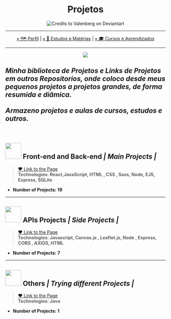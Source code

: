 <h1 align="center">Projetos</h1>

<p align="center">
  <img src="https://images-wixmp-ed30a86b8c4ca887773594c2.wixmp.com/f/7a5a3db7-fb07-4532-aa4c-93f5a5d5d651/d9y6rvp-08b4238f-9618-4491-b5eb-0c44316bd858.gif?token=eyJ0eXAiOiJKV1QiLCJhbGciOiJIUzI1NiJ9.eyJzdWIiOiJ1cm46YXBwOiIsImlzcyI6InVybjphcHA6Iiwib2JqIjpbW3sicGF0aCI6IlwvZlwvN2E1YTNkYjctZmIwNy00NTMyLWFhNGMtOTNmNWE1ZDVkNjUxXC9kOXk2cnZwLTA4YjQyMzhmLTk2MTgtNDQ5MS1iNWViLTBjNDQzMTZiZDg1OC5naWYifV1dLCJhdWQiOlsidXJuOnNlcnZpY2U6ZmlsZS5kb3dubG9hZCJdfQ.A_cf7zEyv1JIIRc88yNt-9C278gkX-i76uZzLUZ3IVU" alt="Credits to Valenberg on Deviantart"
</P>


---

<p align="center">
  <a href="https://github.com/Guilherme-G-Cadilhe">• 🗺 Perfil</a> |
    <a href="https://github.com/Guilherme-G-Cadilhe/Estudos-Materias"> • 📘 Estudos e Matérias</a> |
   <a href="https://github.com/Guilherme-G-Cadilhe/Cursos">• 🎓 Cursos e Aprendizados</a> 
</p>

---
<p align="center">
  <img src="https://i.imgur.com/g1SQMxi.png"> </p>
  
*Minha biblioteca de Projetos e Links de Projetos em outros Repositorios, onde coloco desde meus pequenos projetos a projetos grandes, de forma resumida e diâmica. <br><br> Armazeno projetos e aulas de cursos, estudos e outros.*
---

<br>

## <img width="50" src="https://i.imgur.com/xE78353.png">  Front-end and Back-end <i>| Main Projects |</i>
> <a href="https://github.com/Guilherme-G-Cadilhe/Projetos/tree/Projetos---Sites-e-Afins"> ❤️ Link to the Page</a> <br>
> **Technologies: React,JavaScript, HTML , CSS , Sass, Node, EJS, Express, SQLite**
- **Number of Projects: 19**

---
## <img width="50" src="https://www.svgrepo.com/show/261808/api.svg"> APIs Projects <i>| Side Projects |</i>


> <a href="https://github.com/Guilherme-G-Cadilhe/Projetos_de_API"> ❤️ Link to the Page</a> <br>
> **Technologies: Javascript, Canvas.js , Leaflet.js, Node , Express, CORS , AXIOS, HTML**
- **Number of Projects: 7**

---
## <img width="50" src="https://i.imgur.com/RWdvwPO.png"> Others <i>| Trying different Projects |</i>


> <a href="https://github.com/Guilherme-G-Cadilhe/Projetos/tree/Projetos-programas-e-outros"> ❤️ Link to the Page</a> <br>
> **Technologies: Java**
- **Number of Projects: 1**
